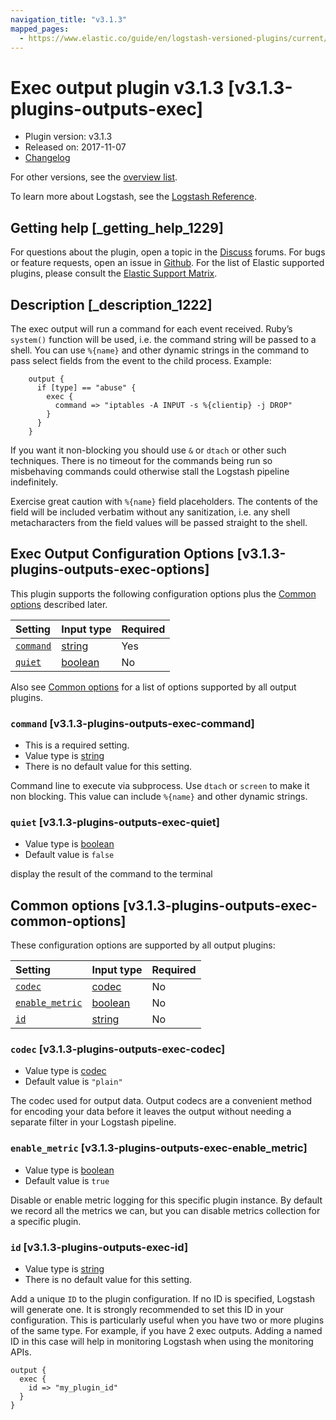 ```yaml
---
navigation_title: "v3.1.3"
mapped_pages:
  - https://www.elastic.co/guide/en/logstash-versioned-plugins/current/v3.1.3-plugins-outputs-exec.html
---
```


# Exec output plugin v3.1.3 [v3.1.3-plugins-outputs-exec]

* Plugin version: v3.1.3
* Released on: 2017-11-07
* [Changelog](https://github.com/logstash-plugins/logstash-output-exec/blob/v3.1.3/CHANGELOG.md)

For other versions, see the [overview list](output-exec-index.md).

To learn more about Logstash, see the [Logstash Reference](https://www.elastic.co/guide/en/logstash/current/index.html).

## Getting help [_getting_help_1229]

For questions about the plugin, open a topic in the [Discuss](http://discuss.elastic.co) forums. For bugs or feature requests, open an issue in [Github](https://github.com/logstash-plugins/logstash-output-exec). For the list of Elastic supported plugins, please consult the [Elastic Support Matrix](https://www.elastic.co/support/matrix#matrix_logstash_plugins).

## Description [_description_1222]

The exec output will run a command for each event received. Ruby’s `system()` function will be used, i.e. the command string will be passed to a shell. You can use `%{name}` and other dynamic strings in the command to pass select fields from the event to the child process. Example:

```
    output {
      if [type] == "abuse" {
        exec {
          command => "iptables -A INPUT -s %{clientip} -j DROP"
        }
      }
    }
```

If you want it non-blocking you should use `&` or `dtach` or other such techniques. There is no timeout for the commands being run so misbehaving commands could otherwise stall the Logstash pipeline indefinitely.

Exercise great caution with `%{name}` field placeholders. The contents of the field will be included verbatim without any sanitization, i.e. any shell metacharacters from the field values will be passed straight to the shell.

## Exec Output Configuration Options [v3.1.3-plugins-outputs-exec-options]

This plugin supports the following configuration options plus the [Common options](v3-1-3-plugins-outputs-exec.md#v3.1.3-plugins-outputs-exec-common-options) described later.

| Setting | Input type | Required |
| :- | :- | :- |
| [`command`](v3-1-3-plugins-outputs-exec.md#v3.1.3-plugins-outputs-exec-command) | [string](/lsr/value-types.md#string) | Yes |
| [`quiet`](v3-1-3-plugins-outputs-exec.md#v3.1.3-plugins-outputs-exec-quiet) | [boolean](/lsr/value-types.md#boolean) | No |

Also see [Common options](v3-1-3-plugins-outputs-exec.md#v3.1.3-plugins-outputs-exec-common-options) for a list of options supported by all output plugins.

### `command` [v3.1.3-plugins-outputs-exec-command]

* This is a required setting.
* Value type is [string](/lsr/value-types.md#string)
* There is no default value for this setting.

Command line to execute via subprocess. Use `dtach` or `screen` to make it non blocking. This value can include `%{name}` and other dynamic strings.

### `quiet` [v3.1.3-plugins-outputs-exec-quiet]

* Value type is [boolean](/lsr/value-types.md#boolean)
* Default value is `false`

display the result of the command to the terminal

## Common options [v3.1.3-plugins-outputs-exec-common-options]

These configuration options are supported by all output plugins:

| Setting | Input type | Required |
| :- | :- | :- |
| [`codec`](v3-1-3-plugins-outputs-exec.md#v3.1.3-plugins-outputs-exec-codec) | [codec](/lsr/value-types.md#codec) | No |
| [`enable_metric`](v3-1-3-plugins-outputs-exec.md#v3.1.3-plugins-outputs-exec-enable_metric) | [boolean](/lsr/value-types.md#boolean) | No |
| [`id`](v3-1-3-plugins-outputs-exec.md#v3.1.3-plugins-outputs-exec-id) | [string](/lsr/value-types.md#string) | No |

### `codec` [v3.1.3-plugins-outputs-exec-codec]

* Value type is [codec](/lsr/value-types.md#codec)
* Default value is `"plain"`

The codec used for output data. Output codecs are a convenient method for encoding your data before it leaves the output without needing a separate filter in your Logstash pipeline.

### `enable_metric` [v3.1.3-plugins-outputs-exec-enable_metric]

* Value type is [boolean](/lsr/value-types.md#boolean)
* Default value is `true`

Disable or enable metric logging for this specific plugin instance. By default we record all the metrics we can, but you can disable metrics collection for a specific plugin.

### `id` [v3.1.3-plugins-outputs-exec-id]

* Value type is [string](/lsr/value-types.md#string)
* There is no default value for this setting.

Add a unique `ID` to the plugin configuration. If no ID is specified, Logstash will generate one. It is strongly recommended to set this ID in your configuration. This is particularly useful when you have two or more plugins of the same type. For example, if you have 2 exec outputs. Adding a named ID in this case will help in monitoring Logstash when using the monitoring APIs.

```
output {
  exec {
    id => "my_plugin_id"
  }
}
```
